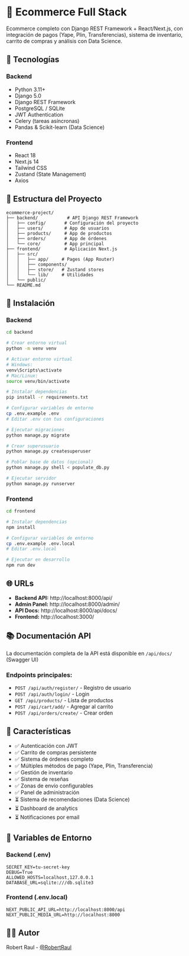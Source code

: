 # 🛒 Ecommerce Full Stack

Ecommerce completo con Django REST Framework + React/Next.js, con integración de pagos (Yape, Plin, Transferencias), sistema de inventario, carrito de compras y análisis con Data Science.

## 🚀 Tecnologías

### Backend
- Python 3.11+
- Django 5.0
- Django REST Framework
- PostgreSQL / SQLite
- JWT Authentication
- Celery (tareas asíncronas)
- Pandas & Scikit-learn (Data Science)

### Frontend
- React 18
- Next.js 14
- Tailwind CSS
- Zustand (State Management)
- Axios

## 📁 Estructura del Proyecto

```
ecommerce-project/
├── backend/           # API Django REST Framework
│   ├── config/       # Configuración del proyecto
│   ├── users/        # App de usuarios
│   ├── products/     # App de productos
│   ├── orders/       # App de órdenes
│   └── core/         # App principal
├── frontend/         # Aplicación Next.js
│   ├── src/
│   │   ├── app/     # Pages (App Router)
│   │   ├── components/
│   │   ├── store/   # Zustand stores
│   │   └── lib/     # Utilidades
│   └── public/
└── README.md
```

## 🔧 Instalación

### Backend

```bash
cd backend

# Crear entorno virtual
python -m venv venv

# Activar entorno virtual
# Windows:
venv\Scripts\activate
# Mac/Linux:
source venv/bin/activate

# Instalar dependencias
pip install -r requirements.txt

# Configurar variables de entorno
cp .env.example .env
# Editar .env con tus configuraciones

# Ejecutar migraciones
python manage.py migrate

# Crear superusuario
python manage.py createsuperuser

# Poblar base de datos (opcional)
python manage.py shell < populate_db.py

# Ejecutar servidor
python manage.py runserver
```

### Frontend

```bash
cd frontend

# Instalar dependencias
npm install

# Configurar variables de entorno
cp .env.example .env.local
# Editar .env.local

# Ejecutar en desarrollo
npm run dev
```

## 🌐 URLs

- **Backend API:** http://localhost:8000/api/
- **Admin Panel:** http://localhost:8000/admin/
- **API Docs:** http://localhost:8000/api/docs/
- **Frontend:** http://localhost:3000/

## 📚 Documentación API

La documentación completa de la API está disponible en `/api/docs/` (Swagger UI)

### Endpoints principales:

- `POST /api/auth/register/` - Registro de usuario
- `POST /api/auth/login/` - Login
- `GET /api/products/` - Lista de productos
- `POST /api/cart/add/` - Agregar al carrito
- `POST /api/orders/create/` - Crear orden

## 🎯 Características

- ✅ Autenticación con JWT
- ✅ Carrito de compras persistente
- ✅ Sistema de órdenes completo
- ✅ Múltiples métodos de pago (Yape, Plin, Transferencia)
- ✅ Gestión de inventario
- ✅ Sistema de reseñas
- ✅ Zonas de envío configurables
- ✅ Panel de administración
- ⏳ Sistema de recomendaciones (Data Science)
- ⏳ Dashboard de analytics
- ⏳ Notificaciones por email

## 📝 Variables de Entorno

### Backend (.env)
```
SECRET_KEY=tu-secret-key
DEBUG=True
ALLOWED_HOSTS=localhost,127.0.0.1
DATABASE_URL=sqlite:///db.sqlite3
```

### Frontend (.env.local)
```
NEXT_PUBLIC_API_URL=http://localhost:8000/api
NEXT_PUBLIC_MEDIA_URL=http://localhost:8000
```

## 👨‍💻 Autor

Robert Raul - [@RobertRaul](https://github.com/RobertRaul)